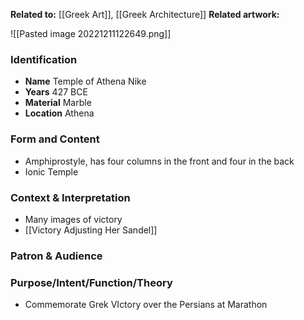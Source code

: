 **Related to:** [[Greek Art]], [[Greek Architecture]] 
**Related artwork:** 

![[Pasted image 20221211122649.png]]

### Identification
- **Name** Temple of Athena Nike 
- **Years** 427 BCE 
- **Material** Marble
- **Location** Athena

### Form and Content
- Amphiprostyle, has four columns in the front and four in the back
- Ionic Temple 

### Context & Interpretation
- Many images of victory
- [[Victory Adjusting Her Sandel]] 

### Patron & Audience


### Purpose/Intent/Function/Theory
- Commemorate Grek VIctory over the Persians at Marathon 